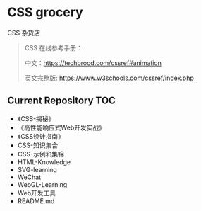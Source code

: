 # CSS grocery

CSS 杂货店






> CSS 在线参考手册：
>
> 中文：https://techbrood.com/cssref#animation
>
> 英文完整版: https://www.w3schools.com/cssref/index.php





## Current Repository TOC

- 《CSS-揭秘》
- 《高性能响应式Web开发实战》
- 《CSS设计指南》
- CSS-知识集合
- CSS-示例和集锦
- HTML-Knowledge
- SVG-learning
- WeChat
- WebGL-Learning
- Web开发工具
- README.md
